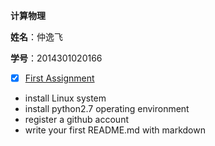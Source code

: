  **计算物理**
 
  **姓名**：仲逸飞
 
  **学号**：2014301020166
  
- [x] [First Assignment](https://github.com/jsxhzyf/compuational_physics_N2014301020166/blob/master/Assignment_1)
- install Linux system 
- install python2.7 operating environment
- register a github account 
- write your first README.md with markdown 
